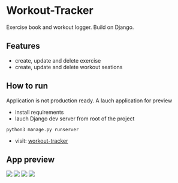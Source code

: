# Workout-Tracker
Exercise book and workout logger.
Build on Django.

## Features
- create, update and delete exercise
- create, update and delete workout seations

## How to run
Application is not production ready. 
A lauch application for preview
- install requirements
- lauch Django dev server from root of the project
```
python3 manage.py runserver
```
- visit: [workout-tracker](127.0.0.1:8000/workout-tracker/exercises/)

## App preview
 ![](screenshots/main_page.png)
 ![](screenshots/create_exercise.png)
 ![](screenshots/detail_record.png)
 ![](screenshots/create_record.png)
